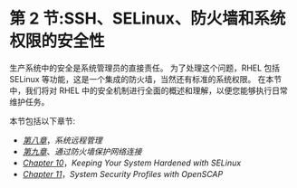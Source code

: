 # 第 2 节:SSH、SELinux、防火墙和系统权限的安全性

生产系统中的安全是系统管理员的直接责任。 为了处理这个问题，RHEL 包括 SELinux 等功能，这是一个集成的防火墙，当然还有标准的系统权限。 在本节中，我们将对 RHEL 中的安全机制进行全面的概述和理解，以便您能够执行日常维护任务。

本节包括以下章节:

*   [*第八章*](08.html#_idTextAnchor119)，*系统远程管理*
*   [*第九章*](09.html#_idTextAnchor135)、*通过防火墙保护网络连接*
*   [*Chapter 10*](10.html#_idTextAnchor143)，*Keeping Your System Hardened with SELinux*
*   [*Chapter 11*](11.html#_idTextAnchor152)，*System Security Profiles with OpenSCAP*